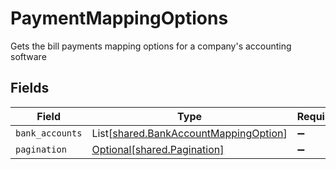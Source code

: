 # PaymentMappingOptions

Gets the bill payments mapping options for a company's accounting software


## Fields

| Field                                                                                    | Type                                                                                     | Required                                                                                 | Description                                                                              |
| ---------------------------------------------------------------------------------------- | ---------------------------------------------------------------------------------------- | ---------------------------------------------------------------------------------------- | ---------------------------------------------------------------------------------------- |
| `bank_accounts`                                                                          | List[[shared.BankAccountMappingOption](../../models/shared/bankaccountmappingoption.md)] | :heavy_minus_sign:                                                                       | N/A                                                                                      |
| `pagination`                                                                             | [Optional[shared.Pagination]](../../models/shared/pagination.md)                         | :heavy_minus_sign:                                                                       | N/A                                                                                      |